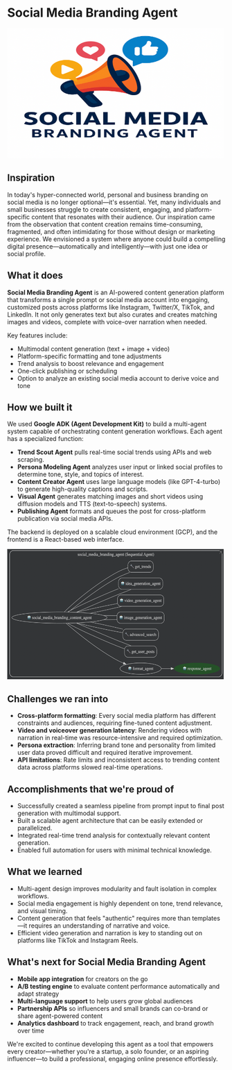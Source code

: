 
# Social Media Branding Agent

   <img src="../../images/logo.png" alt="Agent Structure" width="500" height="300">

## Inspiration

In today's hyper-connected world, personal and business branding on social media is no longer optional—it's essential. Yet, many individuals and small businesses struggle to create consistent, engaging, and platform-specific content that resonates with their audience. Our inspiration came from the observation that content creation remains time-consuming, fragmented, and often intimidating for those without design or marketing experience. We envisioned a system where anyone could build a compelling digital presence—automatically and intelligently—with just one idea or social profile.

## What it does

**Social Media Branding Agent** is an AI-powered content generation platform that transforms a single prompt or social media account into engaging, customized posts across platforms like Instagram, Twitter/X, TikTok, and LinkedIn. It not only generates text but also curates and creates matching images and videos, complete with voice-over narration when needed.

Key features include:
- Multimodal content generation (text + image + video)
- Platform-specific formatting and tone adjustments
- Trend analysis to boost relevance and engagement
- One-click publishing or scheduling
- Option to analyze an existing social media account to derive voice and tone

## How we built it

We used **Google ADK (Agent Development Kit)** to build a multi-agent system capable of orchestrating content generation workflows. Each agent has a specialized function:
- **Trend Scout Agent** pulls real-time social trends using APIs and web scraping.
- **Persona Modeling Agent** analyzes user input or linked social profiles to determine tone, style, and topics of interest.
- **Content Creator Agent** uses large language models (like GPT-4-turbo) to generate high-quality captions and scripts.
- **Visual Agent** generates matching images and short videos using diffusion models and TTS (text-to-speech) systems.
- **Publishing Agent** formats and queues the post for cross-platform publication via social media APIs.

The backend is deployed on a scalable cloud environment (GCP), and the frontend is a React-based web interface.

   <img src="../../images/agent_structure.png" alt="Agent Structure" width="500" height="300">

## Challenges we ran into

- **Cross-platform formatting**: Every social media platform has different constraints and audiences, requiring fine-tuned content adjustment.
- **Video and voiceover generation latency**: Rendering videos with narration in real-time was resource-intensive and required optimization.
- **Persona extraction**: Inferring brand tone and personality from limited user data proved difficult and required iterative improvement.
- **API limitations**: Rate limits and inconsistent access to trending content data across platforms slowed real-time operations.

## Accomplishments that we're proud of

- Successfully created a seamless pipeline from prompt input to final post generation with multimodal support.
- Built a scalable agent architecture that can be easily extended or parallelized.
- Integrated real-time trend analysis for contextually relevant content generation.
- Enabled full automation for users with minimal technical knowledge.

## What we learned

- Multi-agent design improves modularity and fault isolation in complex workflows.
- Social media engagement is highly dependent on tone, trend relevance, and visual timing.
- Content generation that feels "authentic" requires more than templates—it requires an understanding of narrative and voice.
- Efficient video generation and narration is key to standing out on platforms like TikTok and Instagram Reels.

## What's next for Social Media Branding Agent

- **Mobile app integration** for creators on the go
- **A/B testing engine** to evaluate content performance automatically and adapt strategy
- **Multi-language support** to help users grow global audiences
- **Partnership APIs** so influencers and small brands can co-brand or share agent-powered content
- **Analytics dashboard** to track engagement, reach, and brand growth over time

We're excited to continue developing this agent as a tool that empowers every creator—whether you're a startup, a solo founder, or an aspiring influencer—to build a professional, engaging online presence effortlessly.